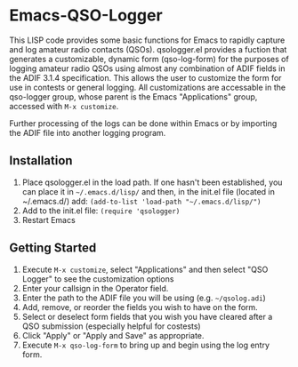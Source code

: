 # Emacs-QSO-Logger
This LISP code provides some basic functions for Emacs to rapidly capture and log amateur radio contacts (QSOs).
qsologger.el provides a fuction that generates a customizable, dynamic form (qso-log-form) for the purposes of 
logging amateur radio QSOs using almost any combination of ADIF fields in the ADIF 3.1.4 specification. This allows 
the user to customize the form for use in contests or general logging. All customizations are accessable in the 
qso-logger group, whose parent is the Emacs "Applications" group, accessed with `M-x customize`.

Further processing of the logs can be done within Emacs or by importing the ADIF file into another logging program.  

## Installation
1) Place qsologger.el in the load path. If one hasn't been established, you can place it in `~/.emacs.d/lisp/` and
   then, in the init.el file (located in ~/.emacs.d/) add: `(add-to-list 'load-path "~/.emacs.d/lisp/")`
2) Add to the init.el file: `(require 'qsologger)`
3) Restart Emacs

## Getting Started
1) Execute `M-x customize`, select "Applications" and then select "QSO Logger" to see the customization options
2) Enter your callsign in the Operator field.
3) Enter the path to the ADIF file you will be using (e.g. `~/qsolog.adi`)
4) Add, remove, or reorder the fields you wish to have on the form.
5) Select or deselect form fields that you wish you have cleared after a QSO submission (especially helpful for costests)
6) Click "Apply" or "Apply and Save" as appropriate.
7) Execute `M-x qso-log-form` to bring up and begin using the log entry form.
